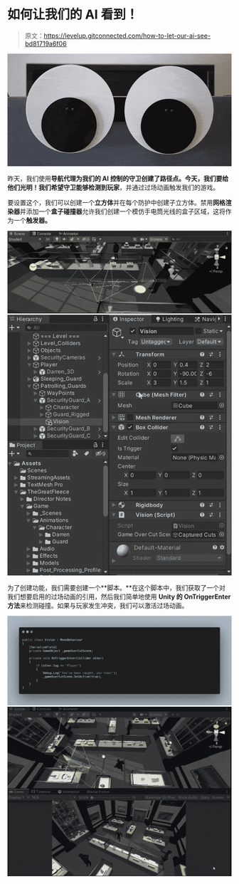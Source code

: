 # 如何让我们的 AI 看到！

> 原文：<https://levelup.gitconnected.com/how-to-let-our-ai-see-bd81719a6f06>

![](img/f96fa4519addb1d78dcd3a61f45ded20.png)

昨天，我们使用**导航代理为我们的 **AI** 控制的守卫创建了路径点。**今天，我们要给他们光明！我们希望守卫能够检测到**玩家**，并通过过场动画触发我们的游戏。

要设置这个，我们可以创建一个**立方体**并在每个防护中创建子立方体。禁用**网格渲染器**并添加一个**盒子碰撞器**允许我们创建一个模仿手电筒光线的盒子区域，这将作为一个**触发器。**

![](img/b0db34135e612e4cc5655b22b9650d51.png)![](img/038459d0e553bea060d3489bc89af360.png)

为了创建功能，我们需要创建一个**脚本。**在这个脚本中，我们获取了一个对我们想要启用的过场动画的引用，然后我们简单地使用 **Unity 的 OnTriggerEnter 方法**来检测碰撞。如果与玩家发生冲突，我们可以激活过场动画。

![](img/70ae0c0760dcbe05fb5dee534a6b3a2f.png)![](img/11138fd0d1c16c1b4e3e7634ac80c89c.png)